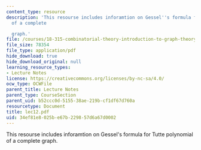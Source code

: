 ```yaml
---
content_type: resource
description: 'This resourse includes inforamtion on Gessel''s formula for Tutte polynomial
  of a complete

  graph.'
file: /courses/18-315-combinatorial-theory-introduction-to-graph-theory-extremal-and-enumerative-combinatorics-spring-2005/34ef81e8025be67b229857d6a67d0002_lec12.pdf
file_size: 78354
file_type: application/pdf
hide_download: true
hide_download_original: null
learning_resource_types:
- Lecture Notes
license: https://creativecommons.org/licenses/by-nc-sa/4.0/
ocw_type: OCWFile
parent_title: Lecture Notes
parent_type: CourseSection
parent_uid: b52ccc0d-5155-38ae-219b-cf1df67d760a
resourcetype: Document
title: lec12.pdf
uid: 34ef81e8-025b-e67b-2298-57d6a67d0002
---
```

This resourse includes inforamtion on Gessel's formula for Tutte polynomial of a complete
graph.